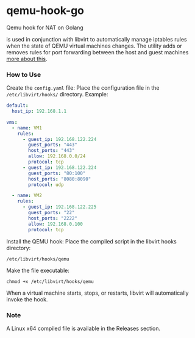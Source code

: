 # qemu-hook-go
Qemu hook for NAT on Golang

is used in conjunction with libvirt to automatically manage iptables rules when the state 
of QEMU virtual machines changes. The utility adds or removes rules for port forwarding 
between the host and guest machines 
[more about this](https://wiki.libvirt.org/Networking.html#forwarding-incoming-connections).

### How to Use

Create the `config.yaml` file: Place the configuration file in the `/etc/libvirt/hooks/` directory. 
Example:
```yaml
default:
  host_ip: 192.168.1.1

vms:
  - name: VM1
    rules:
      - guest_ip: 192.168.122.224
        guest_ports: "443"
        host_ports: "443"
        allow: 192.168.0.0/24
        protocol: tcp
      - guest_ip: 192.168.122.224
        guest_ports: "80:100"
        host_ports: "8080:8090"
        protocol: udp

  - name: VM2
    rules:
      - guest_ip: 192.168.122.225
        guest_ports: "22"
        host_ports: "2222"
        allow: 192.168.0.100
        protocol: tcp
```

Install the QEMU hook: Place the compiled script in the libvirt hooks directory:
```shell
/etc/libvirt/hooks/qemu
```
Make the file executable:
```shell
chmod +x /etc/libvirt/hooks/qemu
```

When a virtual machine starts, stops, or restarts, libvirt will automatically invoke the hook.

### Note
A Linux x64 compiled file is available in the Releases section.
